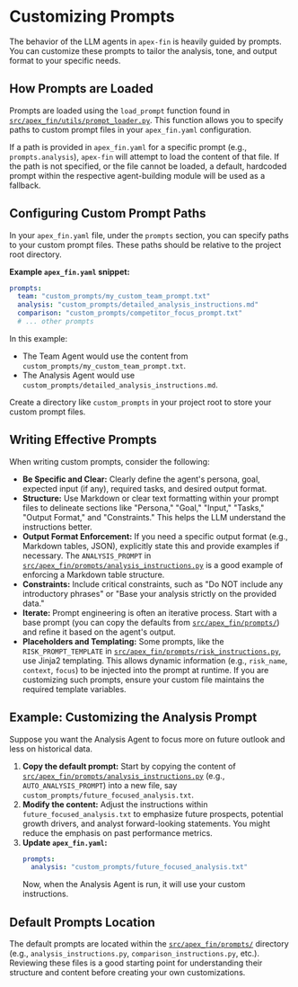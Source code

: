 # Customizing Prompts

The behavior of the LLM agents in `apex-fin` is heavily guided by prompts. You can customize these prompts to tailor the analysis, tone, and output format to your specific needs.

## How Prompts are Loaded

Prompts are loaded using the `load_prompt` function found in [`src/apex_fin/utils/prompt_loader.py`](./src/apex_fin/utils/prompt_loader.py). This function allows you to specify paths to custom prompt files in your `apex_fin.yaml` configuration.

If a path is provided in `apex_fin.yaml` for a specific prompt (e.g., `prompts.analysis`), `apex-fin` will attempt to load the content of that file. If the path is not specified, or the file cannot be loaded, a default, hardcoded prompt within the respective agent-building module will be used as a fallback.

## Configuring Custom Prompt Paths

In your `apex_fin.yaml` file, under the `prompts` section, you can specify paths to your custom prompt files. These paths should be relative to the project root directory.

**Example `apex_fin.yaml` snippet:**
```yaml
prompts:
  team: "custom_prompts/my_custom_team_prompt.txt"
  analysis: "custom_prompts/detailed_analysis_instructions.md"
  comparison: "custom_prompts/competitor_focus_prompt.txt"
  # ... other prompts
```
In this example:

*   The Team Agent would use the content from `custom_prompts/my_custom_team_prompt.txt`.
*   The Analysis Agent would use `custom_prompts/detailed_analysis_instructions.md`.

Create a directory like `custom_prompts` in your project root to store your custom prompt files.

## Writing Effective Prompts

When writing custom prompts, consider the following:

*   **Be Specific and Clear:** Clearly define the agent's persona, goal, expected input (if any), required tasks, and desired output format.
*   **Structure:** Use Markdown or clear text formatting within your prompt files to delineate sections like "Persona," "Goal," "Input," "Tasks," "Output Format," and "Constraints." This helps the LLM understand the instructions better.
*   **Output Format Enforcement:** If you need a specific output format (e.g., Markdown tables, JSON), explicitly state this and provide examples if necessary. The `ANALYSIS_PROMPT` in [`src/apex_fin/prompts/analysis_instructions.py`](./src/apex_fin/prompts/analysis_instructions.py) is a good example of enforcing a Markdown table structure.
*   **Constraints:** Include critical constraints, such as "Do NOT include any introductory phrases" or "Base your analysis strictly on the provided data."
*   **Iterate:** Prompt engineering is often an iterative process. Start with a base prompt (you can copy the defaults from [`src/apex_fin/prompts/`](./src/apex_fin/prompts/index.md)) and refine it based on the agent's output.
*   **Placeholders and Templating:** Some prompts, like the `RISK_PROMPT_TEMPLATE` in [`src/apex_fin/prompts/risk_instructions.py`](./src/apex_fin/prompts/risk_instructions.py), use Jinja2 templating. This allows dynamic information (e.g., `risk_name`, `context`, `focus`) to be injected into the prompt at runtime. If you are customizing such prompts, ensure your custom file maintains the required template variables.

## Example: Customizing the Analysis Prompt

Suppose you want the Analysis Agent to focus more on future outlook and less on historical data.

1.  **Copy the default prompt:** Start by copying the content of [`src/apex_fin/prompts/analysis_instructions.py`](./src/apex_fin/prompts/analysis_instructions.py) (e.g., `AUTO_ANALYSIS_PROMPT`) into a new file, say `custom_prompts/future_focused_analysis.txt`.
2.  **Modify the content:** Adjust the instructions within `future_focused_analysis.txt` to emphasize future prospects, potential growth drivers, and analyst forward-looking statements. You might reduce the emphasis on past performance metrics.
3.  **Update `apex_fin.yaml`:**
    ```yaml
    prompts:
      analysis: "custom_prompts/future_focused_analysis.txt"
    ```
    Now, when the Analysis Agent is run, it will use your custom instructions.

## Default Prompts Location

The default prompts are located within the [`src/apex_fin/prompts/`](./src/apex_fin/prompts/index.md) directory (e.g., `analysis_instructions.py`, `comparison_instructions.py`, etc.). Reviewing these files is a good starting point for understanding their structure and content before creating your own customizations.
